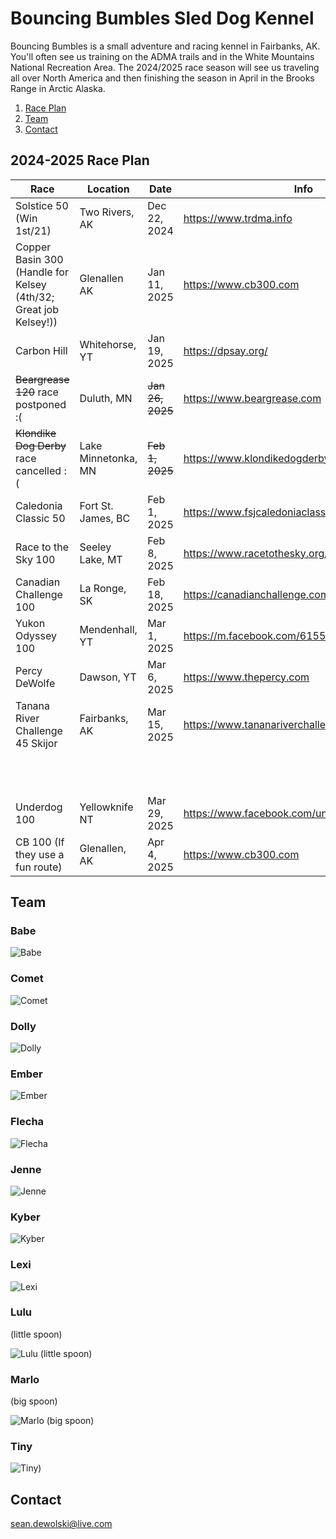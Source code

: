 # Bouncing Bumbles Sled Dog Kennel

Bouncing Bumbles is a small adventure and racing kennel in Fairbanks, AK.  You'll often see us training on the ADMA trails and in the White Mountains National Recreation Area.  The 2024/2025 race season will see us traveling all over North America and then finishing the season in April in the Brooks Range in Arctic Alaska.

1. [Race Plan](#2024-2025-Race-Plan)
2. [Team](#team)
3. [Contact](#Contact)

## 2024-2025 Race Plan

| Race                                 | Location            | Date         | Info                                          |            |                                       |                    |              |                                            |
|--------------------------------------|---------------------|--------------|-----------------------------------------------|------------|---------------------------------------|--------------------|--------------|--------------------------------------------|
| Solstice 50             (Win 1st/21)             | Two Rivers, AK      | Dec 22, 2024 | https://www.trdma.info                                | |                         |            | |                |
| Copper Basin 300 (Handle for Kelsey (4th/32; Great job Kelsey!)) | Glenallen AK        | Jan 11, 2025 | https://www.cb300.com                                 |            |                                       |                    |              |                                            |
| Carbon Hill                          | Whitehorse, YT      | Jan 19, 2025 | https://dpsay.org/                            |            |                                       |                    |              |                                            |
| ~~Beargrease 120~~ race postponed :(                      | Duluth, MN          | ~~Jan 26, 2025~~ | https://www.beargrease.com                            |            |                                       |                    |              |                                            |
| ~~Klondike Dog Derby~~ race cancelled :(       | Lake Minnetonka, MN | ~~Feb 1, 2025~~  | https://www.klondikedogderby.com/                     |   |     |   |                                                       |
| Caledonia Classic 50                  | Fort St. James, BC | Feb 1, 2025  | https://www.fsjcaledoniaclassic.com                 |  |  |  |  |
| Race to the Sky 100 | Seeley Lake, MT    | Feb 8, 2025 | https://www.racetothesky.org/  | |     
| Canadian Challenge 100               | La Ronge, SK        | Feb 18, 2025 | https://canadianchallenge.com/                |            |                                      |                    |              |                                            |
| Yukon Odyssey 100                    | Mendenhall, YT      | Mar 1, 2025  | https://m.facebook.com/61559555234258/        |            |                                       |                    |              |                                            |
| Percy DeWolfe                        | Dawson, YT          | Mar 6, 2025  | https://www.thepercy.com                              |            |                                       |                    |              |                                            |
| Tanana River Challenge 45 Skijor     | Fairbanks, AK       | Mar 15, 2025 | https://www.tananariverchallenge.org                  |            |                                       |                    |              |                                            |
|                                      |                     |              |                                               | Alternate: | T-DOG                                 | Fairbanks, AK      | Mar 23, 2025 | https://trailbreakerkennel.com/home/t-dog/ |
| Underdog 100                         | Yellowknife NT      | Mar 29, 2025 | https://www.facebook.com/underdogsleddograce/ | Alternate: | Valley Funale                         | Two Rivers, AK     | Mar 29, 2025 | www.trdma.info                             |
| CB 100  (If they use a fun route)   | Glenallen, AK          | Apr 4, 2025  | https://www.cb300.com                              |            |                                       |                    |              |                                            |

## Team

### Babe

![Babe](./images/babe.jpg "Babe")

### Comet

![Comet](./images/comet.jpg "Comet")

### Dolly

![Dolly](./images/dolly.jpg "Comet")

### Ember

![Ember](./images/ember.jpg "Ember")

### Flecha

![Flecha](./images/flecha.jpg "Flecha")

### Jenne

![Jenne](./images/jenne.jpg "Jenne")

### Kyber

![Kyber](./images/kyber.jpg "Kyber")

### Lexi

![Lexi](./images/lexi.jpg "Lexi")

### Lulu

(little spoon)

![Lulu (little spoon)](./images/marlolulu.jpg "Lulu (little spoon)")

### Marlo

(big spoon)

![Marlo (big spoon)](./images/marlolulu.jpg "Marlo (big spoon)")

### Tiny 

![Tiny)](./images/tiny.jpg "Tiny")

## Contact

sean.dewolski@live.com
